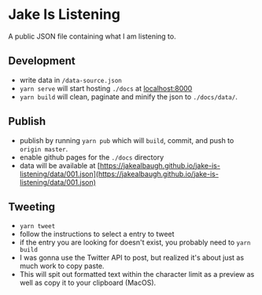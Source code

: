 # Jake Is Listening

A public JSON file containing what I am listening to.

## Development

- write data in `/data-source.json`
- `yarn serve` will start hosting `./docs` at [localhost:8000](http://localhost:8000)
- `yarn build` will clean, paginate and minify the json to `./docs/data/`.

## Publish

- publish by running `yarn pub` which will `build`, commit, and push to `origin master`.
- enable github pages for the `./docs` directory
- data will be available at [https://jakealbaugh.github.io/jake-is-listening/data/001.json](https://jakealbaugh.github.io/jake-is-listening/data/001.json)

## Tweeting

- `yarn tweet`
- follow the instructions to select a entry to tweet
- if the entry you are looking for doesn't exist, you probably need to `yarn build`
- I was gonna use the Twitter API to post, but realized it's about just as much work to copy paste.
- This will spit out formatted text within the character limit as a preview as well as copy it to your clipboard (MacOS).
